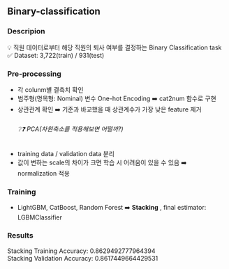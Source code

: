 ## Binary-classification  

### Descripion  
💡 직원 데이터로부터 해당 직원의 퇴사 여부를 결정하는 Binary Classification task  
✅ Dataset: 3,722(train) / 931(test)  

### Pre-processing
- 각 colunm별 결측치 확인
- 범주형(명목형: Nominal) 변수 One-hot Encoding ➡️ cat2num 함수로 구현
- 상관관계 확인 ➡️ 기준과 바교했을 때 상관계수가 가장 낮은 feature 제거 
   ###### ❔❓ PCA(차원축소를 적용해보면 어떨까?)
- training data / validation data 분리
- 값이 변하는 scale의 차이가 크면 학습 시 어려움이 있을 수 있음 ➡️ normalization 적용

### Training
- LightGBM, CatBoost, Random Forest ➡️ **Stacking** , final estimator: LGBMClassifier


### Results
Stacking Training Accuracy: 0.8629492777964394  
Stacking Validation Accuracy: 0.8617449664429531
